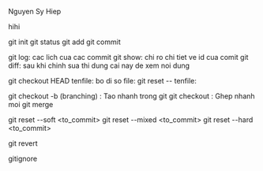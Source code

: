 Nguyen Sy Hiep

hihi

git init
git status
git add
git commit

git log: cac lich cua cac commit
git show: chi ro chi tiet ve id cua comit 
git diff: sau khi chinh sua thi dung cai nay de xem noi dung

git checkout  HEAD tenfile: bo di so file: 
git reset -- tenfile:


git checkout -b <branch> (branching) : Tao nhanh trong git
git checkout <branch> : Ghep nhanh moi
git merge



git reset --soft <to_commit>
git reset --mixed <to_commit>
git reset --hard <to_commit>

git revert <commit>

gitignore